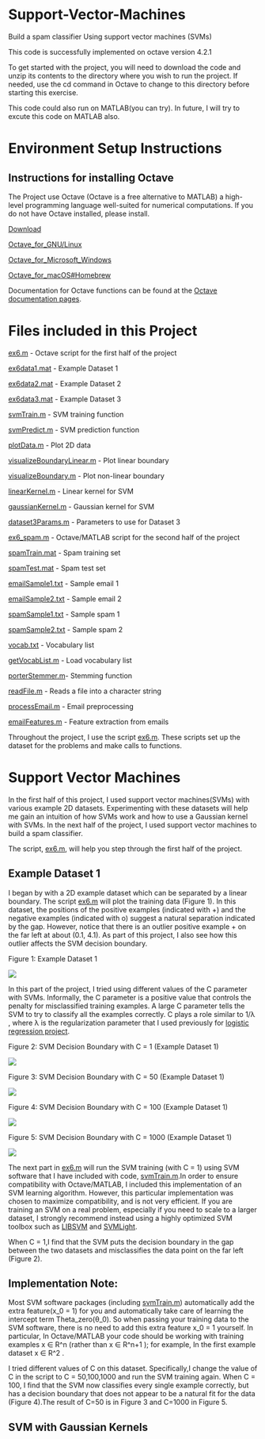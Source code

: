 # Support-Vector-Machines

Build a spam classifier Using support vector machines (SVMs)

This code is successfully implemented on octave version 4.2.1

To get started with the project, you will need to download the code and unzip its contents to the directory where you wish to run the project. If needed, use the cd command in Octave to change to this directory before starting this exercise.

This code could also run on MATLAB(you can try). In future, I will try to excute this code on MATLAB also.

# Environment Setup Instructions

## Instructions for installing Octave 

The Project use Octave (Octave is a free alternative to MATLAB) a high-level programming language well-suited for numerical computations. If you do not have Octave installed, please install.

[Download](https://www.gnu.org/software/octave/download.html)

[Octave_for_GNU/Linux](http://wiki.octave.org/Octave_for_GNU/Linux)

[Octave_for_Microsoft_Windows](http://wiki.octave.org/Octave_for_Microsoft_Windows)

[Octave_for_macOS#Homebrew](http://wiki.octave.org/Octave_for_macOS#Homebrew)

Documentation for Octave functions can be found at the [Octave documentation pages](http://www.gnu.org/software/octave/doc/interpreter/).

# Files included in this Project

[ex6.m](ex6.m) - Octave script for the first half of the project

[ex6data1.mat](ex6data1.mat) - Example Dataset 1

[ex6data2.mat](ex6data2.mat) - Example Dataset 2

[ex6data3.mat](ex6data3.mat) - Example Dataset 3

[svmTrain.m](svmTrain.m ) - SVM training function

[svmPredict.m](svmPredict.m) - SVM prediction function

[plotData.m](plotData.m) - Plot 2D data

[visualizeBoundaryLinear.m](visualizeBoundaryLinear.m) - Plot linear boundary

[visualizeBoundary.m](visualizeBoundary.m) - Plot non-linear boundary

[linearKernel.m](linearKernel.m) - Linear kernel for SVM

[gaussianKernel.m](gaussianKernel.m) - Gaussian kernel for SVM

[dataset3Params.m](dataset3Params.m) - Parameters to use for Dataset 3

[ex6_spam.m](ex6_spam.m) - Octave/MATLAB script for the second half of the project

[spamTrain.mat](spamTrain.mat) - Spam training set

[spamTest.mat](spamTest.mat) - Spam test set

[emailSample1.txt](emailSample1.txt) - Sample email 1

[emailSample2.txt](emailSample2.txt) - Sample email 2

[spamSample1.txt](spamSample1.txt) - Sample spam 1

[spamSample2.txt](spamSample2.txt) - Sample spam 2

[vocab.txt](vocab.txt) - Vocabulary list

[getVocabList.m](getVocabList.m) - Load vocabulary list

[porterStemmer.m](porterStemmer.m)- Stemming function

[readFile.m](readFile.m) - Reads a file into a character string

[processEmail.m](processEmail.m) - Email preprocessing

[emailFeatures.m](emailFeatures.m) - Feature extraction from emails

Throughout the project, I use the script [ex6.m](ex6.m). These scripts set up the dataset for the problems and make calls to functions.

# Support Vector Machines

In the first half of this project, I used support vector machines(SVMs) with various example 2D datasets. Experimenting with these datasets will help me gain an intuition of how SVMs work and how to use a Gaussian kernel with SVMs. In the next half of the project, I used support vector machines to build a spam classifier.

The script, [ex6.m](ex6.m), will help you step through the first half of the project.

## Example Dataset 1

I began by with a 2D example dataset which can be separated by a linear boundary. The script [ex6.m](ex6.m) will plot the training data (Figure 1). In this dataset, the positions of the positive examples (indicated with +) and the negative examples (indicated with o) suggest a natural separation indicated by the gap. However, notice that there is an outlier positive example + on the far left at about (0.1, 4.1). As part of this project, I also see how this outlier affects the SVM decision boundary.

Figure 1: Example Dataset 1

![](https://github.com/raianilar17/Support-Vector-Machines/blob/master/FIGURE_1.png)


In this part of the project, I tried using different values of the C parameter with SVMs. Informally, the C parameter is a positive value that controls the penalty for misclassified training examples. A large C parameter tells the SVM to try to classify all the examples correctly. C plays a role similar to 1/λ  , where λ is the regularization parameter that I used previously for [logistic regression project](https://github.com/raianilar17/Logistic-Regression).

Figure 2: SVM Decision Boundary with C = 1 (Example Dataset 1)

![](https://github.com/raianilar17/Support-Vector-Machines/blob/master/FIGURE_2.png)

Figure 3: SVM Decision Boundary with C = 50 (Example Dataset 1)

![](https://github.com/raianilar17/Support-Vector-Machines/blob/master/FIGURE_3.png)

Figure 4: SVM Decision Boundary with C = 100 (Example Dataset 1)

![](https://github.com/raianilar17/Support-Vector-Machines/blob/master/FIGURE_4.png)

Figure 5: SVM Decision Boundary with C = 1000 (Example Dataset 1)

![](https://github.com/raianilar17/Support-Vector-Machines/blob/master/FIGURE_5.png)


The next part in [ex6.m](ex6.m) will run the SVM training (with C = 1) using SVM software that I have included with code, [svmTrain.m](svmTrain.m).In order to ensure compatibility with Octave/MATLAB, I included this implementation of an SVM learning algorithm. However, this particular implementation was chosen to maximize compatibility, and is not very efficient. If you are training an SVM on a real problem, especially if you need to scale to a larger dataset, I strongly recommend
instead using a highly optimized SVM toolbox such as [LIBSVM](http://www.csie.ntu.edu.tw/~cjlin/libsvm/) and [SVMLight](http://svmlight.joachims.org/).


When C = 1,I find that the SVM puts the decision boundary in the gap between the two datasets and misclassifies the data point on the far left (Figure 2).


## Implementation Note:

Most SVM software packages (including [svmTrain.m](svmTrain.m)) automatically add the extra feature(x_0 = 1) for you and automatically take care of learning the intercept term Theta_zero(θ_0). So when passing your training data to the SVM software, there is no need to add this extra feature x_0 = 1 yourself. In particular, In Octave/MATLAB your code should be working with training examples x ∈ R^n (rather than x ∈ R^n+1 ); for example, In the first example dataset x ∈ R^2 .

I tried different values of C on this dataset. Specifically,I change the value of C in the script to C = 50,100,1000 and run the SVM training again. When C = 100, I find that the SVM now classifies every single example correctly, but has a decision boundary that does not appear to be a natural fit for the data (Figure 4).The result of C=50 is in Figure 3 and C=1000 in Figure 5.

## SVM with Gaussian Kernels






